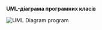 **UML-діаграма програмних класів**

![UML Diagram program](https://github.com/oleksandrblazhko/ai-212-socheslo/assets/101970415/47cacd6c-ba80-400f-b2bc-b31372b18c3f)
